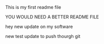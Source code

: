 This is my first readme file 

YOU WOULD NEED A BETTER README FILE 


hey new update on my software 

new test update to push thourgh git

